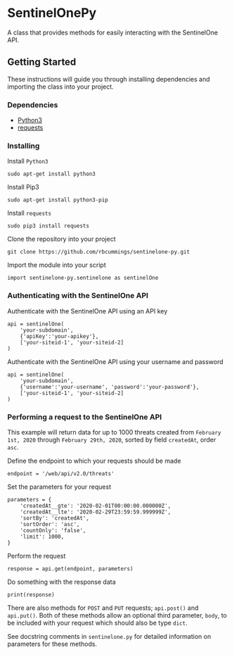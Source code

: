 # SentinelOnePy
A class that provides methods for easily interacting with the SentinelOne API.

## Getting Started

These instructions will guide you through installing dependencies and importing the class into your project.

### Dependencies

* [Python3](https://www.python.org/download/releases/3.0/)
* [requests](https://requests.readthedocs.io/en/master/)

### Installing

Install `Python3`

```
sudo apt-get install python3
```

Install Pip3

```
sudo apt-get install python3-pip
```

Install `requests`

```
sudo pip3 install requests
```

Clone the repository into your project

```
git clone https://github.com/rbcummings/sentinelone-py.git
```

Import the module into your script

```
import sentinelone-py.sentinelone as sentinelOne
```

### Authenticating with the SentinelOne API

Authenticate with the SentinelOne API using an API key

```
api = sentinelOne(
    'your-subdomain',
    {'apiKey':'your-apikey'},
    ['your-siteid-1', 'your-siteid-2]
)
```

Authenticate with the SentinelOne API using your username and password

```
api = sentinelOne(
    'your-subdomain',
    {'username':'your-username', 'password':'your-password'},
    ['your-siteid-1', 'your-siteid-2]
)
```

### Performing a request to the SentinelOne API

This example will return data for up to 1000 threats created from `February 1st, 2020` through `February 29th, 2020`, sorted by field `createdAt`, order `asc`.

Define the endpoint to which your requests should be made

```
endpoint = '/web/api/v2.0/threats'
```

Set the parameters for your request

```
parameters = {
    'createdAt__gte': '2020-02-01T00:00:00.000000Z',
    'createdAt__lte': '2020-02-29T23:59:59.999999Z',
    'sortBy': 'createdAt',
    'sortOrder': 'asc',
    'countOnly': 'false',
    'limit': 1000,
}
```

Perform the request

```
response = api.get(endpoint, parameters)
```

Do something with the response data

```
print(response)
```

There are also methods for `POST` and `PUT` requests; `api.post()` and `api.put()`. Both of these methods allow an optional third parameter, `body`, to be included with your request which should also be type `dict`.

See docstring comments in `sentinelone.py` for detailed information on parameters for these methods.
